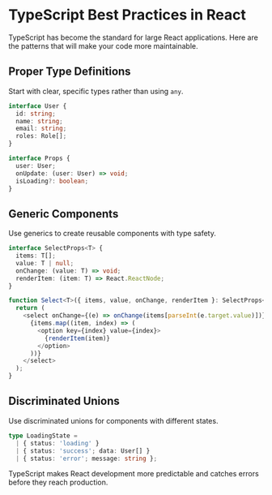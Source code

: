 # TypeScript Best Practices in React

TypeScript has become the standard for large React applications. Here are the patterns that will make your code more maintainable.

## Proper Type Definitions

Start with clear, specific types rather than using `any`.

```typescript
interface User {
  id: string;
  name: string;
  email: string;
  roles: Role[];
}

interface Props {
  user: User;
  onUpdate: (user: User) => void;
  isLoading?: boolean;
}
```

## Generic Components

Use generics to create reusable components with type safety.

```typescript
interface SelectProps<T> {
  items: T[];
  value: T | null;
  onChange: (value: T) => void;
  renderItem: (item: T) => React.ReactNode;
}

function Select<T>({ items, value, onChange, renderItem }: SelectProps<T>) {
  return (
    <select onChange={(e) => onChange(items[parseInt(e.target.value)])}>
      {items.map((item, index) => (
        <option key={index} value={index}>
          {renderItem(item)}
        </option>
      ))}
    </select>
  );
}
```

## Discriminated Unions

Use discriminated unions for components with different states.

```typescript
type LoadingState = 
  | { status: 'loading' }
  | { status: 'success'; data: User[] }
  | { status: 'error'; message: string };
```

TypeScript makes React development more predictable and catches errors before they reach production.